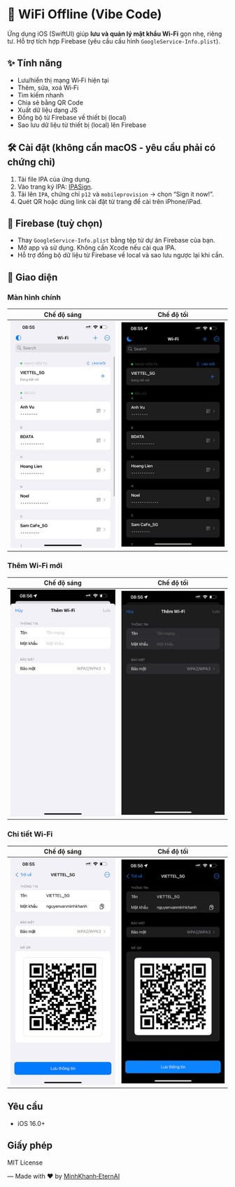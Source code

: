 # 📶 WiFi Offline (Vibe Code)

Ứng dụng iOS (SwiftUI) giúp **lưu và quản lý mật khẩu Wi‑Fi** gọn nhẹ, riêng tư. Hỗ trợ tích hợp Firebase (yêu cầu cấu hình `GoogleService-Info.plist`).

## ✨ Tính năng
- Lưu/hiển thị mạng Wi‑Fi hiện tại
- Thêm, sửa, xoá Wi‑Fi
- Tìm kiếm nhanh
- Chia sẻ bằng QR Code
- Xuất dữ liệu dạng JS
- Đồng bộ từ Firebase về thiết bị (local)
- Sao lưu dữ liệu từ thiết bị (local) lên Firebase

## 🛠 Cài đặt (không cần macOS - yêu cầu phải có chứng chỉ)
1. Tải file IPA của ứng dụng.
2. Vào trang ký IPA: [IPASign](https://sign.ipasign.cc/).
3. Tải lên `IPA`, chứng chỉ `p12` và `mobileprovision` → chọn “Sign it now!”.
4. Quét QR hoặc dùng link cài đặt từ trang để cài trên iPhone/iPad.

## 🔧 Firebase (tuỳ chọn)
- Thay `GoogleService-Info.plist` bằng tệp từ dự án Firebase của bạn.
- Mở app và sử dụng. Không cần Xcode nếu cài qua IPA.
- Hỗ trợ đồng bộ dữ liệu từ Firebase về local và sao lưu ngược lại khi cần.

## 📱 Giao diện

### Màn hình chính
| Chế độ sáng | Chế độ tối |
|-------------|------------|
| ![Homepage Light](demo/homepage-light.jpg) | ![Homepage Dark](demo/homepage-dark.jpg) |

### Thêm Wi‑Fi mới
| Chế độ sáng | Chế độ tối |
|-------------|------------|
| ![Add WiFi Light](demo/add-wifi-light.jpg) | ![Add WiFi Dark](demo/add-wifi-dark.jpg) |

### Chi tiết Wi‑Fi
| Chế độ sáng | Chế độ tối |
|-------------|------------|
| ![WiFi Info Light](demo/wifi-info-light.jpg) | ![WiFi Info Dark](demo/wifi-info-dark.jpg) |

## Yêu cầu
- iOS 16.0+

## Giấy phép
MIT License

—
Made with ❤️ by [MinhKhanh‑EternAI](https://github.com/MinhKhanh-EternAI)
